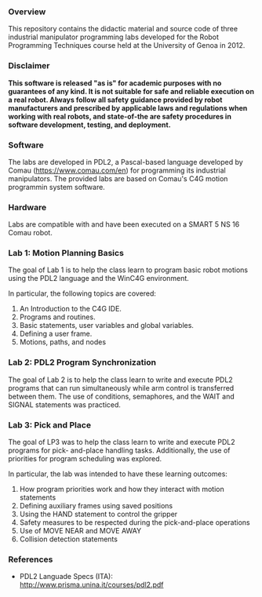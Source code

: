 ### Overview

This repository contains the didactic material and source code of three industrial manipulator programming labs developed for the Robot Programming Techniques course held at the University of Genoa in 2012.


### Disclaimer

**This software is released "as is" for academic purposes with no guarantees of any kind. It is not suitable for safe and reliable execution on a real robot. Always follow all safety guidance provided by robot manufacturers and prescribed by applicable laws and regulations when working with real robots, and state-of-the are safety procedures in software development, testing, and deployment.**

### Software
The labs are developed in PDL2, a Pascal-based language developed by Comau (https://www.comau.com/en) for programming its industrial manipulators. The provided labs are based on Comau's C4G motion programmin system software.


### Hardware

Labs are compatible with and have been executed on a SMART 5 NS 16 Comau robot.


### Lab 1: Motion Planning Basics

The goal of Lab 1 is to help the class learn to program basic robot motions using the
PDL2 language and the WinC4G environment.

In particular, the following topics are covered:

1) An Introduction to the C4G IDE.
2) Programs and routines.
3) Basic statements, user variables and global variables.
4) Defining a user frame.
5) Motions, paths, and nodes


### Lab 2: PDL2 Program Synchronization

The goal of Lab 2 is to help the class learn to write and execute PDL2 programs that
can run simultaneously while arm control is transferred between them. The use of
conditions, semaphores, and the WAIT and SIGNAL statements was practiced.

### Lab 3: Pick and Place

The
goal of LP3 was to help the class learn to write and execute PDL2 programs for pick-
and-place handling tasks. Additionally, the use of priorities for program scheduling
was explored.  

In particular, the lab was intended to have these learning outcomes:

1) How program priorities work and how they interact with motion statements
2) Defining auxiliary frames using saved positions
3) Using the HAND statement to control the gripper
4) Safety measures to be respected during the pick-and-place operations
5) Use of MOVE NEAR and MOVE AWAY
6) Collision detection statements

### References

- PDL2 Languade Specs (ITA): http://www.prisma.unina.it/courses/pdl2.pdf
